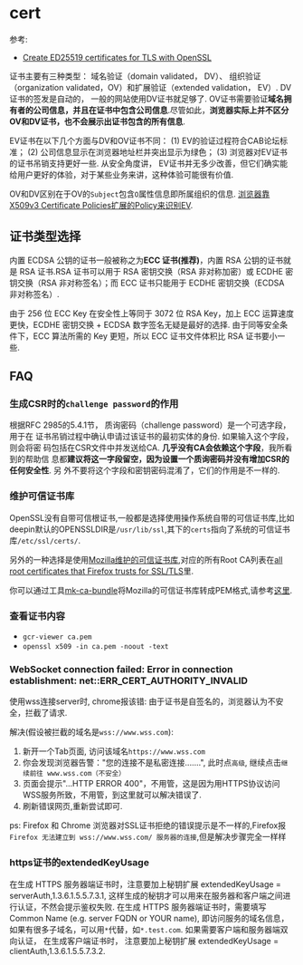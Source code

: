 # cert
参考:
- [Create ED25519 certificates for TLS with OpenSSL](https://blog.pinterjann.is/ed25519-certificates.html)

证书主要有三种类型： 域名验证（domain validated， DV）、 组织验证（organization validated，OV）和扩展验证（extended validation， EV）. DV证书的签发是自动的，
一般的网站使用DV证书就足够了. OV证书需要验证**域名拥有者的公司信息，并且在证书中包含公司信息**.尽管如此，**浏览器实际上并不区分OV和DV证书，也不会展示出证书包含的所有信息**.

EV证书在以下几个方面与DV和OV证书不同： (1) EV的验证过程符合CAB论坛标准； (2) 公司信息显示在浏览器地址栏并突出显示为绿色； (3) 浏览器对EV证书的证书吊销支持更好一些.
从安全角度讲， EV证书并无多少改善，但它们确实能给用户更好的体验，对于某些业务来讲，这种体验可能很有价值.

OV和DV区别在于OV的`Subject`包含`O`属性信息即所属组织的信息.
[浏览器靠X509v3 Certificate Policies扩展的Policy来识别EV](https://segmentfault.com/q/1010000011207667).

## 证书类型选择
内置 ECDSA 公钥的证书一般被称之为**ECC 证书(推荐)**，内置 RSA 公钥的证书就是 RSA 证书.RSA 证书可以用于 RSA 密钥交换（RSA 非对称加密）或 ECDHE 密钥交换（RSA 非对称签名）；而 ECC 证书只能用于 ECDHE 密钥交换（ECDSA 非对称签名）.

由于 256 位 ECC Key 在安全性上等同于 3072 位 RSA Key，加上 ECC 运算速度更快，ECDHE 密钥交换 + ECDSA 数字签名无疑是最好的选择. 由于同等安全条件下，ECC 算法所需的 Key 更短，所以 ECC 证书文件体积比 RSA 证书要小一些.

## FAQ
### 生成CSR时的`challenge password`的作用
根据RFC 2985的5.4.1节， 质询密码（challenge password）是一个可选字段，用于在
证书吊销过程中确认申请过该证书的最初实体的身份. 如果输入这个字段，则会将密
码包括在CSR文件中并发送给CA. **几乎没有CA会依赖这个字段**，我所看到的帮助信
息都**建议将这一字段留空，因为设置一个质询密码并没有增加CSR的任何安全性**. 另
外不要将这个字段和密钥密码混淆了，它们的作用是不一样的.

### 维护可信证书库
OpenSSL没有自带可信根证书,一般都是选择使用操作系统自带的可信证书库,比如deepin默认的OPENSSLDIR是`/usr/lib/ssl`,其下的`certs`指向了系统的可信证书库`/etc/ssl/certs/`.

另外的一种选择是使用[Mozilla维护的可信证书库](http://mxr.mozilla.org/mozilla-central/source/security/nss/lib/ckfw/builtins/certdata.txt),对应的所有Root CA列表在[all root certificates that Firefox trusts for SSL/TLS](https://ccadb-public.secure.force.com/mozilla/CACertificatesInFirefoxReport)里.

你可以通过工具[mk-ca-bundle](https://github.com/curl/curl/commit/ec92afc3f4b2ecdd26b01b6a59e8fbddd5783e67)将Mozilla的可信证书库转成PEM格式,请参考[这里](https://curl.haxx.se/docs/caextract.html).

### 查看证书内容
- `gcr-viewer ca.pem`
- `openssl x509 -in ca.pem -noout -text`

### WebSocket connection failed: Error in connection establishment: net::ERR_CERT_AUTHORITY_INVALID
使用wss连接server时, chrome报该错: 由于证书是自签名的，浏览器认为不安全，拦截了请求.

解决(假设被拦截的域名是`wss://www.wss.com`):
1. 新开一个Tab页面, 访问该域名`https://www.wss.com`
2. 你会发现浏览器告警："您的连接不是私密连接.......", 此时点`高级`, 继续点击`继续前往 www.wss.com（不安全）`
3. 页面会提示"...HTTP ERROR 400"，不用管，这是因为用HTTPS协议访问WSS服务所致，不用管，到这里就可以解决错误了.
4. 刷新错误网页,重新尝试即可.

ps:
Firefox 和 Chrome 浏览器对SSL证书拒绝的错误提示是不一样的,Firefox报`Firefox 无法建立到 wss://www.wss.com/ 服务器的连接`,但是解决步骤完全一样样

### https证书的extendedKeyUsage
在生成 HTTPS 服务器端证书时，注意要加上秘钥扩展 extendedKeyUsage = serverAuth,1.3.6.1.5.5.7.3.1, 这样生成的秘钥才可以用来在服务器和客户端之间进行认证，不然会提示鉴权失败. 在生成 HTTPS 服务器端证书时，需要填写 Common Name (e.g. server FQDN or YOUR name), 即访问服务的域名信息，如果有很多子域名，可以用`*`代替，如`*.test.com`. 如果需要客户端和服务器端双向认证， 在生成客户端证书时， 注意要加上秘钥扩展 extendedKeyUsage = clientAuth,1.3.6.1.5.5.7.3.2.